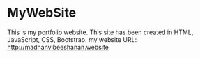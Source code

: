 # MyWebSite

This is my portfolio website. This site has been created in HTML, JavaScript, CSS, Bootstrap. my website URL: http://madhanvibeeshanan.website
